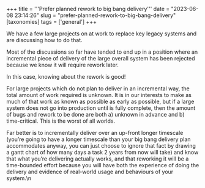 +++
title = '''Prefer planned rework to big bang delivery'''
date = "2023-06-08 23:14:26"
slug = "prefer-planned-rework-to-big-bang-delivery"
[taxonomies]
tags = ['general']
+++

We have a few large projects on at work to replace key legacy systems and are discussing how to do that.

Most of the discussions so far have tended to end up in a position where an incremental piece of delivery of the large overall system has been rejected because we know it will require rework later.

In this case, knowing about the rework is good!

For large projects which do not plan to deliver in an incremental way, the total amount of work required is unknown. It is in our interests to make as much of that work as known as possible as early as possible, but if a large system does not go into production until is fully complete, then the amount of bugs and rework to be done are both a) unknown in advance and b) time-critical. This is the worst of all worlds.

Far better is to incrementally deliver over an up-front longer timescale (you’re going to have a longer timescale than your big bang delivery plan accommodates anyway, you can just choose to ignore that fact by drawing a gantt chart of how many days a task 2 years from now will take) and know that what you’re delivering actually works, and that reworking it will be a time-bounded effort because you will have both the experience of doing the delivery and evidence of real-world usage and behaviours of your system.\n